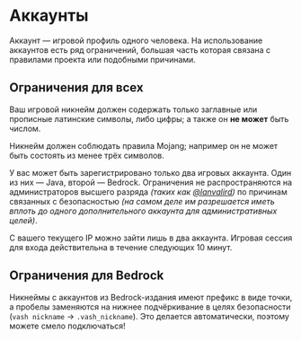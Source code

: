 # Аккаунты

Аккаунт — игровой профиль одного человека. На использование
аккаунтов есть ряд ограничений, большая часть которая связана с
правилами проекта или подобными причинами.

## Ограничения для всех

Ваш игровой никнейм должен содержать только заглавные или прописные
латинские символы, либо цифры; а также он **не может** быть числом.

Никнейм должен соблюдать правила Mojang; например он не может быть
состоять из менее трёх символов.

У вас может быть зарегистрировано только два игровых аккаунта. Один
из них — Java, второй — Bedrock. Ограничения не распространяются на
администраторов высшего разряда _(таких как
[@lanvalird](https://lanvalird.ru))_ по причинам связанных с
безопасностью _(на самом деле им разрешается иметь вплоть до одного
дополнительного аккаунта для административных целей)_.

С вашего текущего IP можно зайти лишь в два аккаунта. Игровая сессия
для входа действительна в течение следующих 10 минут.

## Ограничения для Bedrock

Никнеймы с аккаунтов из Bedrock-издания имеют префикс в виде точки, а
пробелы заменяются на нижнее подчёркивание в целях безопасности
(`vash nickname` -> `.vash_nickname`). Это делается автоматически,
поэтому можете смело подключаться!
